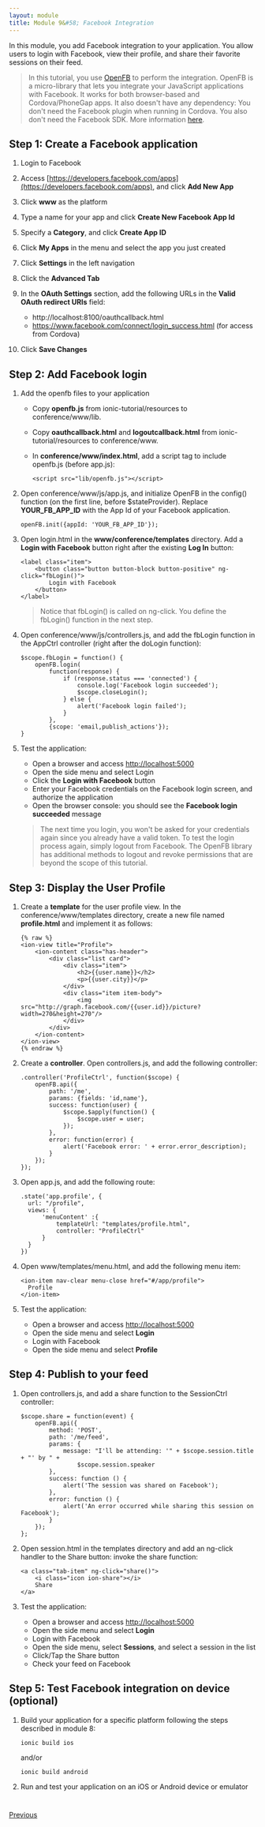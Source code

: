 ```yaml
---
layout: module
title: Module 9&#58; Facebook Integration
---
```

In this module, you add Facebook integration to your application. You allow users to login with Facebook, 
view their profile, and share their favorite sessions on their feed.

> In this tutorial, you use [OpenFB](https://github.com/ccoenraets/OpenFB) to perform the integration. OpenFB is a 
micro-library that lets you integrate 
your JavaScript applications with Facebook. It works for both browser-based and Cordova/PhoneGap apps. It also 
doesn't have any dependency: You don't need the Facebook plugin when running in Cordova. You also don't need the 
Facebook SDK. More information [here](https://github.com/ccoenraets/OpenFB).

## Step 1: Create a Facebook application

1. Login to Facebook

1. Access [https://developers.facebook.com/apps](https://developers.facebook.com/apps), and click **Add New App**

1. Click **www** as the platform

1. Type a name for your app and click **Create New Facebook App Id** 

1. Specify a **Category**, and click **Create App ID**

1. Click **My Apps** in the menu and select the app you just created 

1. Click **Settings** in the left navigation

1. Click the **Advanced Tab**

1. In the **OAuth Settings** section, add the following URLs in the **Valid OAuth redirect URIs** field:
    - http://localhost:8100/oauthcallback.html
    - https://www.facebook.com/connect/login_success.html (for access from Cordova)

1. Click **Save Changes**  


## Step 2: Add Facebook login

1. Add the openfb files to your application
    - Copy **openfb.js** from ionic-tutorial/resources to conference/www/lib.
    - Copy **oauthcallback.html** and **logoutcallback.html** from ionic-tutorial/resources to conference/www.
    - In **conference/www/index.html**, add a script tag to include openfb.js (before app.js):

        ```
        <script src="lib/openfb.js"></script>
        ```

1. Open conference/www/js/app.js, and initialize OpenFB in the config() function (on the first line, before $stateProvider). Replace **YOUR&#95;FB&#95;APP_ID** with the App Id of your Facebook application.

    ```
    openFB.init({appId: 'YOUR_FB_APP_ID'});
    ```

1. Open login.html in the **www/conference/templates** directory. Add a **Login with Facebook** button right after the 
existing **Log 
In** button: 

    ```
    <label class="item">
        <button class="button button-block button-positive" ng-click="fbLogin()">
            Login with Facebook
        </button>
    </label>
    ```

    > Notice that fbLogin() is called on ng-click. You define the fbLogin() function in the next step.

1. Open conference/www/js/controllers.js, and add the fbLogin function in the AppCtrl controller (right after the 
doLogin function):

    ```
    $scope.fbLogin = function() {
        openFB.login(
            function(response) {
                if (response.status === 'connected') {
                    console.log('Facebook login succeeded');
                    $scope.closeLogin();
                } else {
                    alert('Facebook login failed');
                }
            },
            {scope: 'email,publish_actions'});
    }
    ```

1. Test the application:
    - Open a browser and access [http://localhost:5000](http://localhost:5000)
    - Open the side menu and select Login
    - Click the **Login with Facebook** button
    - Enter your Facebook credentials on the Facebook login screen, and authorize the application 
    - Open the browser console: you should see the **Facebook login succeeded** message

    > The next time you login, you won't be asked for your credentials again since you already have a valid token. To
     test the login process again, simply logout from Facebook. The OpenFB library has additional methods to logout 
     and revoke permissions that are beyond the scope of this tutorial.  


## Step 3: Display the User Profile

1. Create a **template** for the user profile view. In the conference/www/templates directory, create a new file named **profile.html** and implement it as follows:

    ```
    {% raw %}
    <ion-view title="Profile">
        <ion-content class="has-header">
            <div class="list card">
                <div class="item">
                    <h2>{{user.name}}</h2>
                    <p>{{user.city}}</p>
                </div>
                <div class="item item-body">
                    <img src="http://graph.facebook.com/{{user.id}}/picture?width=270&height=270"/>
                </div>
            </div>
        </ion-content>
    </ion-view>
    {% endraw %}
    ```

1. Create a **controller**. Open controllers.js, and add the following controller:

    ```
    .controller('ProfileCtrl', function($scope) {
        openFB.api({
            path: '/me',
            params: {fields: 'id,name'},
            success: function(user) {
                $scope.$apply(function() {
                    $scope.user = user;
                });
            },
            error: function(error) {
                alert('Facebook error: ' + error.error_description);
            }
        });
    });
    ```

1. Open app.js, and add the following route:

    ```
    .state('app.profile', {
      url: "/profile",
      views: {
          'menuContent' :{
              templateUrl: "templates/profile.html",
              controller: "ProfileCtrl"
          }
      }
    })
    ```

1. Open www/templates/menu.html, and add the following menu item:

    ```
    <ion-item nav-clear menu-close href="#/app/profile">
      Profile
    </ion-item>
    ```

1. Test the application:
    - Open a browser and access [http://localhost:5000](http://localhost:5000)
    - Open the side menu and select **Login**
    - Login with Facebook
    - Open the side menu and select **Profile**


## Step 4: Publish to your feed

1. Open controllers.js, and add a share function to the SessionCtrl controller:

    ```
    $scope.share = function(event) {
        openFB.api({
            method: 'POST',
            path: '/me/feed',
            params: {
                message: "I'll be attending: '" + $scope.session.title + "' by " +
                    $scope.session.speaker
            },
            success: function () {
                alert('The session was shared on Facebook');
            },
            error: function () {
                alert('An error occurred while sharing this session on Facebook');
            }
        });
    };
    ```

1. Open session.html in the templates directory and add an ng-click handler to the Share button: invoke the 
share function: 

    ```
    <a class="tab-item" ng-click="share()">
        <i class="icon ion-share"></i>
        Share
    </a>
    ```

1. Test the application:
    - Open a browser and access [http://localhost:5000](http://localhost:5000)
    - Open the side menu and select **Login**
    - Login with Facebook
    - Open the side menu, select **Sessions**, and select a session in the list
    - Click/Tap the Share button
    - Check your feed on Facebook


## Step 5: Test Facebook integration on device (optional)

1. Build your application for a specific platform following the steps described in module 8:

    ```
    ionic build ios
    ```

    and/or
 
    ```
    ionic build android
    ```
 
2. Run and test your application on an iOS or Android device or emulator 

<div class="row" style="margin-top:40px;">
<div class="col-sm-12">
<a href="build-ionic-project.html" class="btn btn-default"><i class="glyphicon glyphicon-chevron-left"></i> 
Previous</a>
</div>
</div>